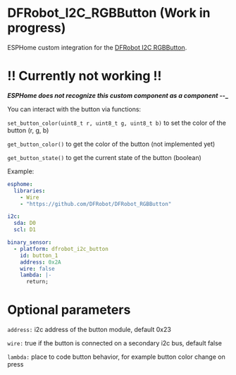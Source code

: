 # DFRobot_I2C_RGBButton (Work in progress)
ESPHome custom integration for the [DFRobot I2C RGBButton](https://wiki.dfrobot.com/SKU_DFR0991_Gravity_I2C_RGB_LED_Button_Module).

# !! Currently not working !!

**_ESPHome does not recognize this custom component as a component -_-_**



You can interact with the button via functions:

`set_button_color(uint8_t r, uint8_t g, uint8_t b)` to set the color of the button (r, g, b)

`get_button_color()` to get the color of the button (not implemented yet)

`get_button_state()` to get the current state of the button (boolean)

Example:
```yaml
esphome:
  libraries:
    - Wire
    - "https://github.com/DFRobot/DFRobot_RGBButton"

i2c:    
  sda: D0
  scl: D1

binary_sensor:
  - platform: dfrobot_i2c_button
    id: button_1
    address: 0x2A
    wire: false
    lambda: |-
      return;
```

# Optional parameters

`address:` i2c address of the button module, default 0x23

`wire:` true if the button is connected on a secondary i2c bus, default false

`lambda:` place to code button behavior, for example button color change on press
